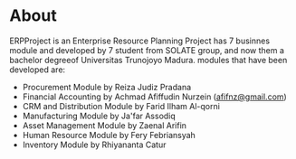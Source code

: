 # About
ERPProject is an Enterprise Resource Planning Project has 7 businnes module and developed by 7 student from SOLATE group, and now them a bachelor degreeof Universitas Trunojoyo Madura. modules that have been developed are:
* Procurement Module by Reiza Judiz Pradana
* Financial Accounting by Achmad Afiffudin Nurzein (afifnz@gmail.com)
* CRM and Distribution Module by Farid Ilham Al-qorni
* Manufacturing Module by Ja'far Assodiq
* Asset Management Module by Zaenal Arifin
* Human Resource Module by Fery Febriansyah
* Inventory Module by Rhiyananta Catur
